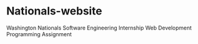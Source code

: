 # Nationals-website
Washington Nationals Software Engineering Internship Web Development Programming Assignment



